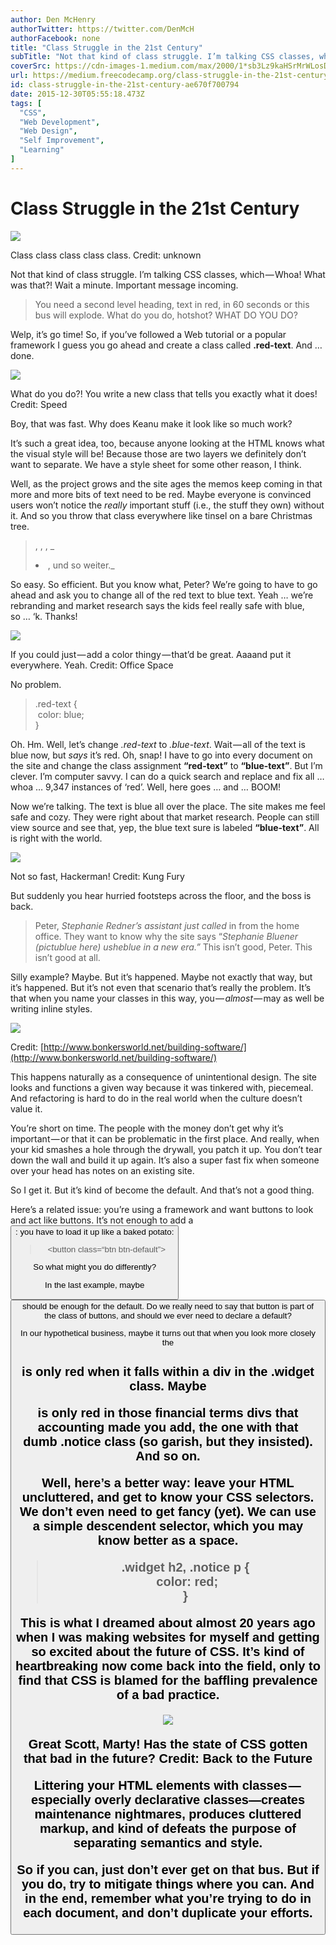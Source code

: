 ```yaml
---
author: Den McHenry
authorTwitter: https://twitter.com/DenMcH
authorFacebook: none
title: "Class Struggle in the 21st Century"
subTitle: "Not that kind of class struggle. I’m talking CSS classes, which — Whoa! What was that?! Wait a minute. Important message incoming...."
coverSrc: https://cdn-images-1.medium.com/max/2000/1*sb3Lz9kaHSrMrWLosD2AqA.jpeg
url: https://medium.freecodecamp.org/class-struggle-in-the-21st-century-ae670f700794
id: class-struggle-in-the-21st-century-ae670f700794
date: 2015-12-30T05:55:18.473Z
tags: [
  "CSS",
  "Web Development",
  "Web Design",
  "Self Improvement",
  "Learning"
]
---
```

# Class Struggle in the 21st Century







![](https://cdn-images-1.medium.com/max/2000/1*sb3Lz9kaHSrMrWLosD2AqA.jpeg)

Class class class class class. Credit: unknown







Not that kind of class struggle. I’m talking CSS classes, which — Whoa! What was that?! Wait a minute. Important message incoming.

> You need a second level heading, text in red, in 60 seconds or this bus will explode. What do you do, hotshot? WHAT DO YOU DO?

Welp, it’s go time! So, if you’ve followed a Web tutorial or a popular framework I guess you go ahead and create a class called **.red-text**. And … done.



![](https://cdn-images-1.medium.com/max/1200/1*uZcWDt_yGLknCV6215-Ytw.jpeg)

What do you do?! You write a new class that tells you exactly what it does! Credit: Speed



Boy, that was fast. Why does Keanu make it look like so much work?

It’s such a great idea, too, because anyone looking at the HTML knows what the visual style will be! Because those are two layers we definitely don’t want to separate. We have a style sheet for some other reason, I think.

Well, as the project grows and the site ages the memos keep coming in that more and more bits of text need to be red. Maybe everyone is convinced users won’t notice the _really_ important stuff (i.e., the stuff they own) without it. And so you throw that class everywhere like tinsel on a bare Christmas tree.

> <p class=“red-text”>, , , _<li class=“red-text”>, und so weiter._

So easy. So efficient. But you know what, Peter? We’re going to have to go ahead and ask you to change all of the red text to blue text. Yeah … we’re rebranding and market research says the kids feel really safe with blue, so … ‘k. Thanks!



![](https://cdn-images-1.medium.com/max/1600/1*KYyhccFIbUVTHj8TOx8SQw.jpeg)

If you could just — add a color thingy — that’d be great. Aaaand put it everywhere. Yeah. Credit: Office Space



No problem.

> .red-text {  
>  color: blue;  
> }

Oh. Hm. Well, let’s change _.red-text_ to _.blue-text_. Wait — all of the text is blue now, but _says_ it’s red. Oh, snap! I have to go into every document on the site and change the class assignment **“red-text”** to **“blue-text”**. But I’m clever. I’m computer savvy. I can do a quick search and replace and fix all … whoa … 9,347 instances of ‘red’. Well, here goes … and … BOOM!

Now we’re talking. The text is blue all over the place. The site makes me feel safe and cozy. They were right about that market research. People can still view source and see that, yep, the blue text sure is labeled **“blue-text”**. All is right with the world.



![](https://cdn-images-1.medium.com/max/1600/1*nc_w92cbjBf_fudP-5O3_g.jpeg)

Not so fast, Hackerman! Credit: Kung Fury



But suddenly you hear hurried footsteps across the floor, and the boss is back.

> Peter, _Stephanie Redner’s assistant just called_ in from the home office. They want to know why the site says “_Stephanie Bluener (pictublue here) usheblue in a new era.”_ This isn’t good, Peter. This isn’t good at all.

Silly example? Maybe. But it’s happened. Maybe not exactly that way, but it’s happened. But it’s not even that scenario that’s really the problem. It’s that when you name your classes in this way, you — _almost_ — may as well be writing inline styles.



![](https://cdn-images-1.medium.com/max/1200/1*KVXyqwj_RMBaj5uhJfMYAg.jpeg)

Credit: [http://www.bonkersworld.net/building-software/](http://www.bonkersworld.net/building-software/)



This happens naturally as a consequence of unintentional design. The site looks and functions a given way because it was tinkered with, piecemeal. And refactoring is hard to do in the real world when the culture doesn’t value it.

You’re short on time. The people with the money don’t get why it’s important — or that it can be problematic in the first place. And really, when your kid smashes a hole through the drywall, you patch it up. You don’t tear down the wall and build it up again. It’s also a super fast fix when someone over your head has notes on an existing site.

So I get it. But it’s kind of become the default. And that’s not a good thing.

Here’s a related issue: you’re using a framework and want buttons to look and act like buttons. It’s not enough to add a **<button>**: you have to load it up like a baked potato:

> <button class=“btn btn-default”>

So what might you do differently?

In the last example, maybe **<button>** should be enough for the default. Do we really need to say that button is part of the class of buttons, and should we ever need to declare a default?

In our hypothetical business, maybe it turns out that when you look more closely the **<h2>** is only red when it falls within a div in the **.widget** class. Maybe **<p>** is only red in those financial terms divs that accounting made you add, the one with that dumb **.notice** class (so garish, but they insisted). And so on.

Well, here’s a better way: leave your HTML uncluttered, and get to know your CSS selectors. We don’t even need to get fancy (yet). We can use a simple descendent selector, which you may know better as a space.

> .widget h2, .notice p {  
>  color: red;  
> }

This is what I dreamed about almost 20 years ago when I was making websites for myself and getting so excited about the future of CSS. It’s kind of heartbreaking now come back into the field, only to find that CSS is blamed for the baffling prevalence of a bad practice.



![](https://cdn-images-1.medium.com/max/1600/1*fNYstHfVVW08a6a6wqqVQA.jpeg)

Great Scott, Marty! Has the state of CSS gotten that bad in the future? Credit: Back to the Future



Littering your HTML elements with classes — especially overly declarative classes—creates maintenance nightmares, produces cluttered markup, and kind of defeats the purpose of separating semantics and style.

So if you can, just don’t ever get on that bus. But if you do, try to mitigate things where you can. And in the end, remember what you’re trying to do in each document, and don’t duplicate your efforts.








